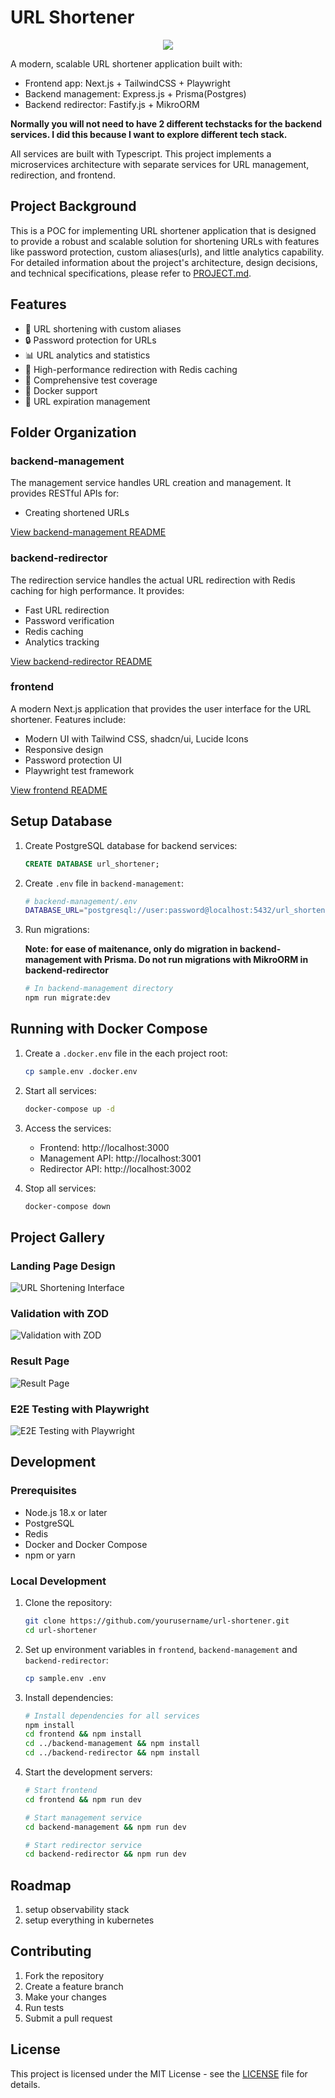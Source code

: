 # URL Shortener

<div align="center">
    <img src="media/landing-page-1.png" />
</div>

A modern, scalable URL shortener application built with:
- Frontend app: Next.js + TailwindCSS + Playwright 
- Backend management: Express.js + Prisma(Postgres)
- Backend redirector: Fastify.js + MikroORM

**Normally you will not need to have 2 different techstacks for the backend services. I did this because I want to explore different tech stack.**

All services are built with Typescript. This project implements a microservices architecture with separate services for URL management, redirection, and frontend.



## Project Background

This is a POC for implementing URL shortener application that is designed to provide a robust and scalable solution for shortening URLs with features like password protection, custom aliases(urls), and little analytics capability. For detailed information about the project's architecture, design decisions, and technical specifications, please refer to [PROJECT.md](PROJECT.md).

## Features

- 🔗 URL shortening with custom aliases
- 🔒 Password protection for URLs
- 📊 URL analytics and statistics
- 🚀 High-performance redirection with Redis caching
- 🧪 Comprehensive test coverage
- 🐳 Docker support
- 🔄 URL expiration management

## Folder Organization

### backend-management
The management service handles URL creation and management. It provides RESTful APIs for:
- Creating shortened URLs

[View backend-management README](backend-management/README.md)

### backend-redirector
The redirection service handles the actual URL redirection with Redis caching for high performance. It provides:
- Fast URL redirection
- Password verification
- Redis caching
- Analytics tracking

[View backend-redirector README](backend-redirector/README.md)

### frontend
A modern Next.js application that provides the user interface for the URL shortener. Features include:
- Modern UI with Tailwind CSS, shadcn/ui, Lucide Icons
- Responsive design
- Password protection UI
- Playwright test framework

[View frontend README](frontend/README.md)

## Setup Database

1. Create PostgreSQL database for backend services:
   ```sql
   CREATE DATABASE url_shortener;
   ```

2. Create `.env` file in `backend-management`:
   ```bash
   # backend-management/.env
   DATABASE_URL="postgresql://user:password@localhost:5432/url_shortener
   ```

3. Run migrations:

   **Note: for ease of maitenance, only do migration in backend-management with Prisma. Do not run migrations with MikroORM in backend-redirector**
   ```bash
   # In backend-management directory
   npm run migrate:dev
   ```

## Running with Docker Compose

1. Create a `.docker.env` file in the each project root:
   ```bash
   cp sample.env .docker.env
   ```

2. Start all services:
   ```bash
   docker-compose up -d
   ```

3. Access the services:
   - Frontend: http://localhost:3000
   - Management API: http://localhost:3001
   - Redirector API: http://localhost:3002

4. Stop all services:
   ```bash
   docker-compose down
   ```

## Project Gallery

### Landing Page Design
![URL Shortening Interface](media/landing-page-1.png)

### Validation with ZOD
![Validation with ZOD](media/landing-page-1.png)

### Result Page
![Result Page](media/result-page-1.png)

### E2E Testing with Playwright
![E2E Testing with Playwright](media/playwright-report.png)


## Development

### Prerequisites
- Node.js 18.x or later
- PostgreSQL
- Redis
- Docker and Docker Compose
- npm or yarn

### Local Development

1. Clone the repository:
   ```bash
   git clone https://github.com/yourusername/url-shortener.git
   cd url-shortener
   ```

2. Set up environment variables in `frontend`, `backend-management` and `backend-redirector`:
   ```bash
   cp sample.env .env
   ```

3. Install dependencies:
   ```bash
   # Install dependencies for all services
   npm install
   cd frontend && npm install
   cd ../backend-management && npm install
   cd ../backend-redirector && npm install
   ```

4. Start the development servers:
   ```bash
   # Start frontend
   cd frontend && npm run dev

   # Start management service
   cd backend-management && npm run dev

   # Start redirector service
   cd backend-redirector && npm run dev
   ```

## Roadmap

1. setup observability stack
2. setup everything in kubernetes



## Contributing

1. Fork the repository
2. Create a feature branch
3. Make your changes
4. Run tests
5. Submit a pull request

## License

This project is licensed under the MIT License - see the [LICENSE](LICENSE) file for details.
